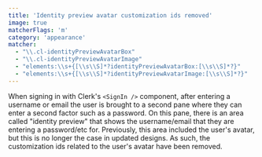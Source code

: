 ```yaml
---
title: 'Identity preview avatar customization ids removed'
image: true
matcherFlags: 'm'
category: 'appearance'
matcher:
  - "\\.cl-identityPreviewAvatarBox"
  - "\\.cl-identityPreviewAvatarImage"
  - "elements:\\s+{[\\s\\S]*?identityPreviewAvatarBox:[\\s\\S]*?}"
  - "elements:\\s+{[\\s\\S]*?identityPreviewAvatarImage:[\\s\\S]*?}"
---
```


When signing in with Clerk's `<SignIn />` component, after entering a username or email the user is brought to a second pane where they can enter a second factor such as a password. On this pane, there is an area called "identity preview" that shows the username/email that they are entering a password/etc for. Previously, this area included the user's avatar, but this is no longer the case in updated designs. As such, the customization ids related to the user's avatar have been removed.
